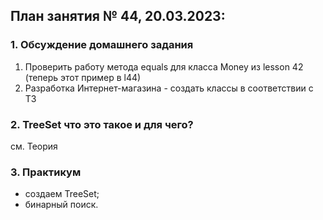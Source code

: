 ## План занятия № 44, 20.03.2023:

### 1. Обсуждение домашнего задания
1. Проверить работу метода equals для класса Money из lesson 42 (теперь этот пример в l44)
2. Разработка Интернет-магазина - создать классы в соответствии с ТЗ

### 2. TreeSet что это такое и для чего?
см. Теория


### 3. Практикум
- создаем TreeSet;
- бинарный поиск.






